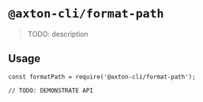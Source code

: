 # `@axton-cli/format-path`

> TODO: description

## Usage

```
const formatPath = require('@axton-cli/format-path');

// TODO: DEMONSTRATE API
```
